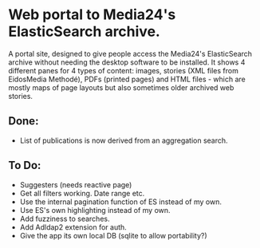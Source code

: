 # Web portal to Media24's ElasticSearch archive.

A portal site, designed to give people access the Media24's ElasticSearch archive without needing the desktop software to be installed. It shows 4 different panes for 4 types of content: images, stories (XML files from EidosMedia Methodé), PDFs (printed pages) and HTML files - which are mostly maps of page layouts but also sometimes older archived web stories.

## Done:
* List of publications is now derived from an aggregation search.


## To Do:

* Suggesters (needs reactive page)
* Get all filters working. Date range etc.
* Use the internal pagination function of ES instead of my own.
* Use ES's own highlighting instead of my own. 
* Add fuzziness to searches.
* Add Adldap2 extension for auth.
* Give the app its own local DB (sqlite to allow portability?)
